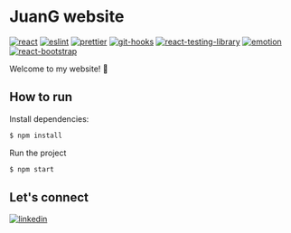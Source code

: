 # JuanG website

[![react](https://img.shields.io/badge/JS%20library-react-blue)](https://reactjs.org/)
[![eslint](https://img.shields.io/badge/code_lint-eslint-463fd4.svg?style=flat-square)](https://eslint.org/)
[![prettier](https://img.shields.io/badge/formatter-prettier-pink)](https://prettier.io/)
[![git-hooks](https://img.shields.io/badge/git_hooks-husky-green)](https://typicode.github.io/husky/#/)
[![react-testing-library](https://img.shields.io/badge/test-react_testing_library-red)](https://typicode.github.io/husky/#/)
[![emotion](https://img.shields.io/badge/styles-emotion-pink)](https://emotion.sh/docs/introduction)
[![react-bootstrap](https://img.shields.io/badge/styles-react_bootstrap-pink)](https://react-bootstrap.github.io/)

Welcome to my website! 🖖

## How to run

Install dependencies:

```bash
$ npm install
```

Run the project

```bash
$ npm start
```

## Let's connect

[![linkedin](https://img.shields.io/badge/LinkedIn-0077B5?style=for-the-badge&logo=linkedin&logoColor=white)](https://www.linkedin.com/in/juansebastiangonzalezm/)
